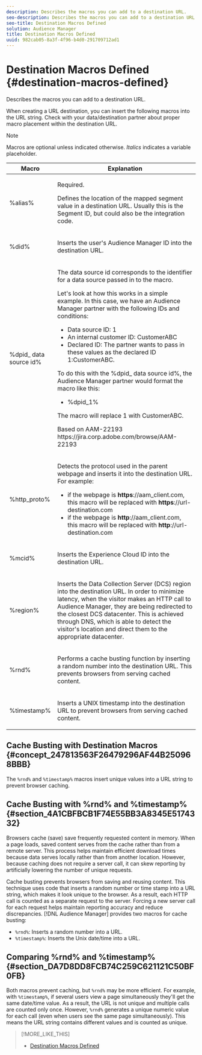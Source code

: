 ```yaml
---
description: Describes the macros you can add to a destination URL.
seo-description: Describes the macros you can add to a destination URL.
seo-title: Destination Macros Defined
solution: Audience Manager
title: Destination Macros Defined
uuid: 982cab05-8a3f-4f96-b4d0-291709712ad1
---
```


# Destination Macros Defined {#destination-macros-defined}

Describes the macros you can add to a destination URL.

<!-- destination-macros.xml -->

When creating a URL destination, you can insert the following macros into the URL string. Check with your data/destination partner about proper macro placement within the destination URL.

>[!NOTE]
>
>Macros are optional unless indicated otherwise. *Italics* indicates a variable placeholder.

<table id="table_2C532EFB9DAE41B08714753EBD7DFB05"> 
 <thead> 
  <tr> 
   <th colname="col1" class="entry"> Macro </th> 
   <th colname="col2" class="entry"> Explanation </th> 
  </tr> 
 </thead>
 <tbody> 
  <tr> 
   <td colname="col1"> <p> <span class="codeph"> %alias%</span> </p> </td> 
   <td colname="col2"> <p>Required. </p> <p>Defines the location of the mapped segment value in a destination URL. Usually this is the <span class="varname"> Segment ID</span>, but could also be the integration code. </p> </td> 
  </tr> 
  <tr> 
   <td colname="col1"> <p> <span class="codeph"> %did%</span> </p> </td> 
   <td colname="col2"> <p>Inserts the user's <span class="keyword"> Audience Manager</span> ID into the destination URL. </p> </td> 
  </tr> 
  <tr> 
   <td colname="col1"> <p> <span class="codeph">%dpid_<span class="varname"> data source id</span>%</span> </p> </td> 
   <td colname="col2"> <p>The <span class="varname"> data source id</span> corresponds to the identifier for a data source passed in to the macro. </p> <p>Let's look at how this works in a simple example. In this case, we have an <span class="keyword"> Audience Manager</span> partner with the following IDs and conditions: </p> 
    <ul id="ul_697508B437EB4090B121AFA5D519AFBE"> 
     <li id="li_32D9F72A7D1543A892DC7E1529E98A96">Data source ID: <span class="codeph"> 1</span> </li> 
     <li id="li_099F5B63D2244B5AADA9B26CB6152E6B">An internal customer ID: <span class="codeph"> CustomerABC</span> </li> 
     <li id="li_0D9FE501C16444DDB388C8E934E5A8C6">Declared ID: The partner wants to pass in these values as the declared ID <span class="codeph"> 1:CustomerABC</span>. </li> 
    </ul> <p>To do this with the <span class="codeph">%dpid_<span class="varname"> data source id</span>%</span>, the <span class="keyword"> Audience Manager</span> partner would format the macro like this: </p> 
    <ul class="simplelist"> 
     <li> <span class="codeph"> %dpid_1%</span> </li> 
    </ul> <p>The macro will replace <span class="codeph"> 1</span> with <span class="codeph"> CustomerABC</span>. </p> <p> 
     <draft-comment>
       Based on AAM-22193 https://jira.corp.adobe.com/browse/AAM-22193 
     </draft-comment> </p> </td> 
  </tr> 
  <tr> 
   <td colname="col1"> <p><span class="codeph"> %http_proto%</span> </p> </td> 
   <td colname="col2"> <p>Detects the protocol used in the parent webpage and inserts it into the destination URL. For example: 
     <lines></lines> 
     <ul id="ul_026F56EC46E94D9EB1153557C0F65325"> 
      <li id="li_B41EF140CC274CB68FE7213DD8B908C0">if the webpage is <b>https</b>://aam_client.com, this macro will be replaced with <b>https</b>://url-destination.com </li> 
      <li id="li_BDCD6EA69B004A92BA6981952341BD77">if the webpage is <b>http</b>://aam_client.com, this macro will be replaced with <b>http</b>://url-destination.com </li> 
     </ul> </p> </td> 
  </tr> 
  <tr> 
   <td colname="col1"> <p><span class="codeph"> %mcid%</span> </p> </td> 
   <td colname="col2"> <p>Inserts the <span class="keyword"> Experience Cloud</span> ID into the destination URL. </p> </td> 
  </tr> 
  <tr> 
   <td colname="col1"> <p><span class="codeph"> %region%</span> </p> </td> 
   <td colname="col2"> <p>Inserts the <span class="wintitle"> Data Collection Server (DCS)</span> region into the destination URL. In order to minimize latency, when the visitor makes an HTTP call to <span class="keyword"> Audience Manager</span>, they are being redirected to the closest <span class="wintitle"> DCS</span> datacenter. This is achieved through DNS, which is able to detect the visitor's location and direct them to the appropriate datacenter. </p> </td> 
  </tr> 
  <tr> 
   <td colname="col1"> <p> <span class="codeph"> %rnd%</span> </p> </td> 
   <td colname="col2"> <p>Performs a cache busting function by inserting a random number into the destination URL. This prevents browsers from serving cached content. </p> </td> 
  </tr> 
  <tr> 
   <td colname="col1"> <p> <span class="codeph"> %timestamp%</span> </p> </td> 
   <td colname="col2"> <p>Inserts a UNIX timestamp into the destination URL to prevent browsers from serving cached content. </p> </td> 
  </tr> 
 </tbody> 
</table>

## Cache Busting with Destination Macros {#concept_247813563F26479296AF44B250968BBB}

The `%rnd%` and `%timestamp%` macros insert unique values into a URL string to prevent browser caching.

## Cache Busting with %rnd% and %timestamp% {#section_4A1CBFBCB1F74E55BB3A8345E5174332}

<!-- c_dest_cache_busting.xml -->

Browsers cache (save) save frequently requested content in memory. When a page loads, saved content serves from the cache rather than from a remote server. This process helps maintain efficient download times because data serves locally rather than from another location. However, because caching does not require a server call, it can skew reporting by artificially lowering the number of unique requests.

Cache busting prevents browsers from saving and reusing content. This technique uses code that inserts a random number or time stamp into a URL string, which makes it look unique to the browser. As a result, each HTTP call is counted as a separate request to the server. Forcing a new server call for each request helps maintain reporting accuracy and reduce discrepancies. [!DNL Audience Manager] provides two macros for cache busting:

* `%rnd%`: Inserts a random number into a URL.
* `%timestamp%`: Inserts the Unix date/time into a URL.

## Comparing %rnd% and %timestamp% {#section_DA7D8DD8FCB74C259C621121C50BF0FB}

Both macros prevent caching, but `%rnd%` may be more efficient. For example, with `%timestamp%`, if several users view a page simultaneously they'll get the same date/time value. As a result, the URL is not unique and multiple calls are counted only once. However, `%rnd%` generates a unique numeric value for each call (even when users see the same page simultaneously). This means the URL string contains different values and is counted as unique.

>[!MORE_LIKE_THIS]
>
>* [Destination Macros Defined](../../features/destinations/destination-macros.md#destination-macros-defined)